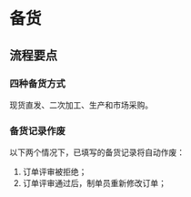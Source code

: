 # 备货

流程要点
---------------------------------------------------------------------------

### 四种备货方式

现货直发、二次加工、生产和市场采购。

### 备货记录作废

以下两个情况下，已填写的备货记录将自动作废：

1. 订单评审被拒绝；
2. 订单评审通过后，制单员重新修改订单；
